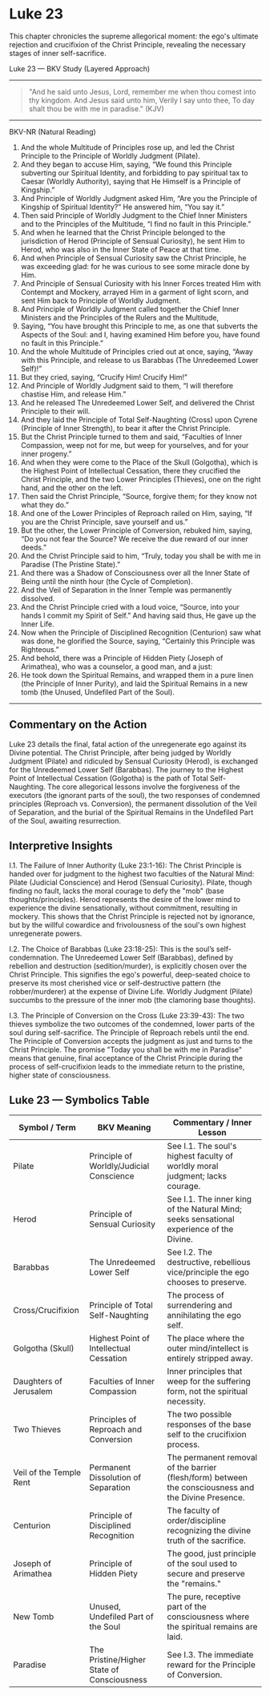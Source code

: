 # Luke 23

This chapter chronicles the supreme allegorical moment: the ego's ultimate rejection and crucifixion of the Christ Principle, revealing the necessary stages of inner self-sacrifice.

Luke 23 — BKV Study (Layered Approach)

---

> "And he said unto Jesus, Lord, remember me when thou comest into thy kingdom. And Jesus said unto him, Verily I say unto thee, To day shalt thou be with me in paradise." (KJV)


---

BKV-NR (Natural Reading)

1. And the whole Multitude of Principles rose up, and led the Christ Principle to the Principle of Worldly Judgment (Pilate).
2. And they began to accuse Him, saying, “We found this Principle subverting our Spiritual Identity, and forbidding to pay spiritual tax to Caesar (Worldly Authority), saying that He Himself is a Principle of Kingship.”
3. And Principle of Worldly Judgment asked Him, “Are you the Principle of Kingship of Spiritual Identity?” He answered him, “You say it.”
4. Then said Principle of Worldly Judgment to the Chief Inner Ministers and to the Principles of the Multitude, “I find no fault in this Principle.”
7. And when he learned that the Christ Principle belonged to the jurisdiction of Herod (Principle of Sensual Curiosity), he sent Him to Herod, who was also in the Inner State of Peace at that time.
8. And when Principle of Sensual Curiosity saw the Christ Principle, he was exceeding glad: for he was curious to see some miracle done by Him.
11. And Principle of Sensual Curiosity with his Inner Forces treated Him with Contempt and Mockery, arrayed Him in a garment of light scorn, and sent Him back to Principle of Worldly Judgment.
13. And Principle of Worldly Judgment called together the Chief Inner Ministers and the Principles of the Rulers and the Multitude,
14. Saying, “You have brought this Principle to me, as one that subverts the Aspects of the Soul: and I, having examined Him before you, have found no fault in this Principle.”
18. And the whole Multitude of Principles cried out at once, saying, “Away with this Principle, and release to us Barabbas (The Unredeemed Lower Self)!”
21. But they cried, saying, “Crucify Him! Crucify Him!”
22. And Principle of Worldly Judgment said to them, “I will therefore chastise Him, and release Him.”
25. And he released The Unredeemed Lower Self, and delivered the Christ Principle to their will.
26. And they laid the Principle of Total Self-Naughting (Cross) upon Cyrene (Principle of Inner Strength), to bear it after the Christ Principle.
28. But the Christ Principle turned to them and said, “Faculties of Inner Compassion, weep not for me, but weep for yourselves, and for your inner progeny.”
33. And when they were come to the Place of the Skull (Golgotha), which is the Highest Point of Intellectual Cessation, there they crucified the Christ Principle, and the two Lower Principles (Thieves), one on the right hand, and the other on the left.
34. Then said the Christ Principle, “Source, forgive them; for they know not what they do.”
39. And one of the Lower Principles of Reproach railed on Him, saying, “If you are the Christ Principle, save yourself and us.”
40. But the other, the Lower Principle of Conversion, rebuked him, saying, “Do you not fear the Source? We receive the due reward of our inner deeds.”
43. And the Christ Principle said to him, “Truly, today you shall be with me in Paradise (The Pristine State).”
44. And there was a Shadow of Consciousness over all the Inner State of Being until the ninth hour (the Cycle of Completion).
45. And the Veil of Separation in the Inner Temple was permanently dissolved.
46. And the Christ Principle cried with a loud voice, “Source, into your hands I commit my Spirit of Self.” And having said thus, He gave up the Inner Life.
47. Now when the Principle of Disciplined Recognition (Centurion) saw what was done, he glorified the Source, saying, “Certainly this Principle was Righteous.”
50. And behold, there was a Principle of Hidden Piety (Joseph of Arimathea), who was a counselor, a good man, and a just:
53. He took down the Spiritual Remains, and wrapped them in a pure linen (the Principle of Inner Purity), and laid the Spiritual Remains in a new tomb (the Unused, Undefiled Part of the Soul).

---

## Commentary on the Action

Luke 23 details the final, fatal action of the unregenerate ego against its Divine potential. The Christ Principle, after being judged by Worldly Judgment (Pilate) and ridiculed by Sensual Curiosity (Herod), is exchanged for the Unredeemed Lower Self (Barabbas). The journey to the Highest Point of Intellectual Cessation (Golgotha) is the path of Total Self-Naughting. The core allegorical lessons involve the forgiveness of the executors (the ignorant parts of the soul), the two responses of condemned principles (Reproach vs. Conversion), the permanent dissolution of the Veil of Separation, and the burial of the Spiritual Remains in the Undefiled Part of the Soul, awaiting resurrection.


## Interpretive Insights

I.1. The Failure of Inner Authority (Luke 23:1-16): The Christ Principle is handed over for judgment to the highest two faculties of the Natural Mind: Pilate (Judicial Conscience) and Herod (Sensual Curiosity). Pilate, though finding no fault, lacks the moral courage to defy the "mob" (base thoughts/principles). Herod represents the desire of the lower mind to experience the divine sensationally, without commitment, resulting in mockery. This shows that the Christ Principle is rejected not by ignorance, but by the willful cowardice and frivolousness of the soul's own highest unregenerate powers.

I.2. The Choice of Barabbas (Luke 23:18-25): This is the soul’s self-condemnation. The Unredeemed Lower Self (Barabbas), defined by rebellion and destruction (sedition/murder), is explicitly chosen over the Christ Principle. This signifies the ego's powerful, deep-seated choice to preserve its most cherished vice or self-destructive pattern (the robber/murderer) at the expense of Divine Life. Worldly Judgment (Pilate) succumbs to the pressure of the inner mob (the clamoring base thoughts).

I.3. The Principle of Conversion on the Cross (Luke 23:39-43): The two thieves symbolize the two outcomes of the condemned, lower parts of the soul during self-sacrifice. The Principle of Reproach rebels until the end. The Principle of Conversion accepts the judgment as just and turns to the Christ Principle. The promise "Today you shall be with me in Paradise" means that genuine, final acceptance of the Christ Principle during the process of self-crucifixion leads to the immediate return to the pristine, higher state of consciousness.


## Luke 23 — Symbolics Table

| Symbol / Term | BKV Meaning | Commentary / Inner Lesson |
|---|---|---|
| Pilate | Principle of Worldly/Judicial Conscience | See I.1. The soul's highest faculty of worldly moral judgment; lacks courage. |
| Herod | Principle of Sensual Curiosity | See I.1. The inner king of the Natural Mind; seeks sensational experience of the Divine. |
| Barabbas | The Unredeemed Lower Self | See I.2. The destructive, rebellious vice/principle the ego chooses to preserve. |
| Cross/Crucifixion | Principle of Total Self-Naughting | The process of surrendering and annihilating the ego self. |
| Golgotha (Skull) | Highest Point of Intellectual Cessation | The place where the outer mind/intellect is entirely stripped away. |
| Daughters of Jerusalem | Faculties of Inner Compassion | Inner principles that weep for the suffering form, not the spiritual necessity. |
| Two Thieves | Principles of Reproach and Conversion | The two possible responses of the base self to the crucifixion process. |
| Veil of the Temple Rent | Permanent Dissolution of Separation | The permanent removal of the barrier (flesh/form) between the consciousness and the Divine Presence. |
| Centurion | Principle of Disciplined Recognition | The faculty of order/discipline recognizing the divine truth of the sacrifice. |
| Joseph of Arimathea | Principle of Hidden Piety | The good, just principle of the soul used to secure and preserve the "remains." |
| New Tomb | Unused, Undefiled Part of the Soul | The pure, receptive part of the consciousness where the spiritual remains are laid. |
| Paradise | The Pristine/Higher State of Consciousness | See I.3. The immediate reward for the Principle of Conversion. |
